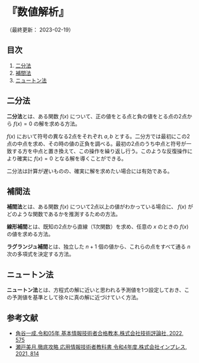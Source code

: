 # 『数値解析』

（最終更新： 2023-02-19）


## 目次

1. [二分法](#二分法)
1. [補間法](#補間法)
1. [ニュートン法](#ニュートン法)


## 二分法

**二分法**とは、ある関数 $f(x)$ について、正の値をとる点と負の値をとる点の2点から $f(x) =  0$ の解を求める方法。

$f(x)$ において符号の異なる2点をそれぞれ $a, b$ とする。二分方では最初にこの2点の中点を求め、その時の値の正負を調べる。最初の2点のうち中点と符号が一致する方を中点と置き換えて、この操作を繰り返し行う。このような反復操作により確実に $f(x) = 0$ となる解を導くことができる。

二分法は計算が遅いものの、確実に解を求めたい場合には有効である。


## 補間法

**補間法**とは、ある関数 $f(x)$ について2点以上の値がわかっている場合に、 $f(x)$ がどのような関数であるかを推測するための方法。

**線形補間**とは、既知の2点から直線（1次関数）を求め、任意の $x$ のときの $f(x)$ の値を求める方法。

**ラグランジュ補間**とは、独立した $n + 1$ 個の値から、これらの点をすべて通る $n$ 次の多項式を決定する方法。


## ニュートン法

**ニュートン法**とは、方程式の解に近いと思われる予測値を1つ設定しておき、この予測値を基準として徐々に真の解に近づけていく方法。


## 参考文献

- [角谷一成.令和05年 基本情報技術者合格教本.株式会社技術評論社, 2022, 575](https://gihyo.jp/book/2022/978-4-297-13164-7)
- [瀬戸美月.徹底攻略 応用情報技術者教科書 令和4年度.株式会社インプレス, 2021, 814](https://book.impress.co.jp/books/1121101057)
